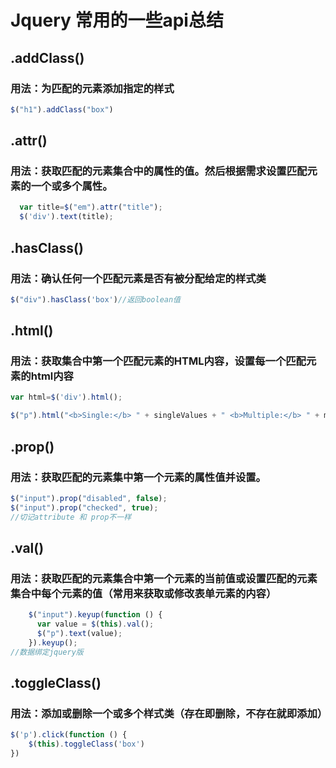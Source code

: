 # Jquery 常用的一些api总结

## .addClass()

### 用法：为匹配的元素添加指定的样式

```javascript
$("h1").addClass("box")
```

## .attr()

### 用法：获取匹配的元素集合中的属性的值。然后根据需求设置匹配元素的一个或多个属性。

```javascript
  var title=$("em").attr("title");
  $('div').text(title);
```

## .hasClass()

### 用法：确认任何一个匹配元素是否有被分配给定的样式类

```javascript
$("div").hasClass('box')//返回boolean值
```

## .html()

### 用法：获取集合中第一个匹配元素的HTML内容，设置每一个匹配元素的html内容

```javascript
var html=$('div').html();

$("p").html("<b>Single:</b> " + singleValues + " <b>Multiple:</b> " + multipleValues.join(", ")); }
```


## .prop()

### 用法：获取匹配的元素集中第一个元素的属性值并设置。

```javascript
$("input").prop("disabled", false);
$("input").prop("checked", true);
//切记attribute 和 prop不一样
```

## .val()

### 用法：获取匹配的元素集合中第一个元素的当前值或设置匹配的元素集合中每个元素的值（常用来获取或修改表单元素的内容）

```javascript
    $("input").keyup(function () {
      var value = $(this).val();
      $("p").text(value);
    }).keyup();
//数据绑定jquery版
```

## .toggleClass()

### 用法：添加或删除一个或多个样式类（存在即删除，不存在就即添加）

```javascript
$('p').click(function () {
    $(this).toggleClass('box')
})
```

